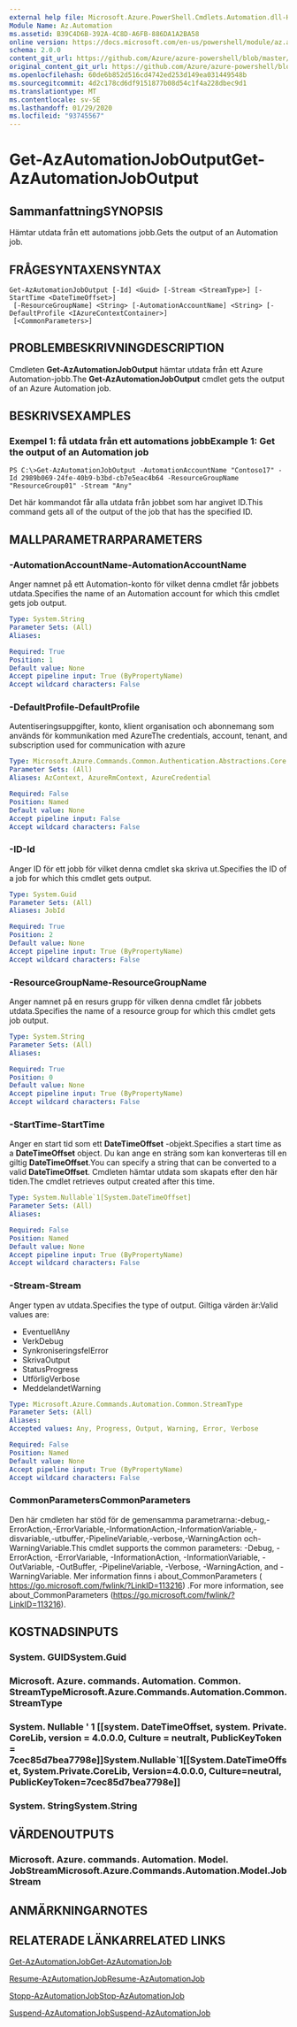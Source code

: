 ```yaml
---
external help file: Microsoft.Azure.PowerShell.Cmdlets.Automation.dll-Help.xml
Module Name: Az.Automation
ms.assetid: B39C4D6B-392A-4C8D-A6FB-886DA1A2BA58
online version: https://docs.microsoft.com/en-us/powershell/module/az.automation/get-azautomationjoboutput
schema: 2.0.0
content_git_url: https://github.com/Azure/azure-powershell/blob/master/src/Automation/Automation/help/Get-AzAutomationJobOutput.md
original_content_git_url: https://github.com/Azure/azure-powershell/blob/master/src/Automation/Automation/help/Get-AzAutomationJobOutput.md
ms.openlocfilehash: 60de6b852d516cd4742ed253d149ea031449548b
ms.sourcegitcommit: 4d2c178cd6df9151877b08d54c1f4a228dbec9d1
ms.translationtype: MT
ms.contentlocale: sv-SE
ms.lasthandoff: 01/29/2020
ms.locfileid: "93745567"
---
```

# <span data-ttu-id="03e16-101">Get-AzAutomationJobOutput</span><span class="sxs-lookup"><span data-stu-id="03e16-101">Get-AzAutomationJobOutput</span></span>

## <span data-ttu-id="03e16-102">Sammanfattning</span><span class="sxs-lookup"><span data-stu-id="03e16-102">SYNOPSIS</span></span>
<span data-ttu-id="03e16-103">Hämtar utdata från ett automations jobb.</span><span class="sxs-lookup"><span data-stu-id="03e16-103">Gets the output of an Automation job.</span></span>

## <span data-ttu-id="03e16-104">FRÅGESYNTAXEN</span><span class="sxs-lookup"><span data-stu-id="03e16-104">SYNTAX</span></span>

```
Get-AzAutomationJobOutput [-Id] <Guid> [-Stream <StreamType>] [-StartTime <DateTimeOffset>]
 [-ResourceGroupName] <String> [-AutomationAccountName] <String> [-DefaultProfile <IAzureContextContainer>]
 [<CommonParameters>]
```

## <span data-ttu-id="03e16-105">PROBLEMBESKRIVNING</span><span class="sxs-lookup"><span data-stu-id="03e16-105">DESCRIPTION</span></span>
<span data-ttu-id="03e16-106">Cmdleten **Get-AzAutomationJobOutput** hämtar utdata från ett Azure Automation-jobb.</span><span class="sxs-lookup"><span data-stu-id="03e16-106">The **Get-AzAutomationJobOutput** cmdlet gets the output of an Azure Automation job.</span></span>

## <span data-ttu-id="03e16-107">BESKRIVS</span><span class="sxs-lookup"><span data-stu-id="03e16-107">EXAMPLES</span></span>

### <span data-ttu-id="03e16-108">Exempel 1: få utdata från ett automations jobb</span><span class="sxs-lookup"><span data-stu-id="03e16-108">Example 1: Get the output of an Automation job</span></span>
```
PS C:\>Get-AzAutomationJobOutput -AutomationAccountName "Contoso17" -Id 2989b069-24fe-40b9-b3bd-cb7e5eac4b64 -ResourceGroupName "ResourceGroup01" -Stream "Any"
```

<span data-ttu-id="03e16-109">Det här kommandot får alla utdata från jobbet som har angivet ID.</span><span class="sxs-lookup"><span data-stu-id="03e16-109">This command gets all of the output of the job that has the specified ID.</span></span>

## <span data-ttu-id="03e16-110">MALLPARAMETRAR</span><span class="sxs-lookup"><span data-stu-id="03e16-110">PARAMETERS</span></span>

### <span data-ttu-id="03e16-111">-AutomationAccountName</span><span class="sxs-lookup"><span data-stu-id="03e16-111">-AutomationAccountName</span></span>
<span data-ttu-id="03e16-112">Anger namnet på ett Automation-konto för vilket denna cmdlet får jobbets utdata.</span><span class="sxs-lookup"><span data-stu-id="03e16-112">Specifies the name of an Automation account for which this cmdlet gets job output.</span></span>

```yaml
Type: System.String
Parameter Sets: (All)
Aliases:

Required: True
Position: 1
Default value: None
Accept pipeline input: True (ByPropertyName)
Accept wildcard characters: False
```

### <span data-ttu-id="03e16-113">-DefaultProfile</span><span class="sxs-lookup"><span data-stu-id="03e16-113">-DefaultProfile</span></span>
<span data-ttu-id="03e16-114">Autentiseringsuppgifter, konto, klient organisation och abonnemang som används för kommunikation med Azure</span><span class="sxs-lookup"><span data-stu-id="03e16-114">The credentials, account, tenant, and subscription used for communication with azure</span></span>

```yaml
Type: Microsoft.Azure.Commands.Common.Authentication.Abstractions.Core.IAzureContextContainer
Parameter Sets: (All)
Aliases: AzContext, AzureRmContext, AzureCredential

Required: False
Position: Named
Default value: None
Accept pipeline input: False
Accept wildcard characters: False
```

### <span data-ttu-id="03e16-115">-ID</span><span class="sxs-lookup"><span data-stu-id="03e16-115">-Id</span></span>
<span data-ttu-id="03e16-116">Anger ID för ett jobb för vilket denna cmdlet ska skriva ut.</span><span class="sxs-lookup"><span data-stu-id="03e16-116">Specifies the ID of a job for which this cmdlet gets output.</span></span>

```yaml
Type: System.Guid
Parameter Sets: (All)
Aliases: JobId

Required: True
Position: 2
Default value: None
Accept pipeline input: True (ByPropertyName)
Accept wildcard characters: False
```

### <span data-ttu-id="03e16-117">-ResourceGroupName</span><span class="sxs-lookup"><span data-stu-id="03e16-117">-ResourceGroupName</span></span>
<span data-ttu-id="03e16-118">Anger namnet på en resurs grupp för vilken denna cmdlet får jobbets utdata.</span><span class="sxs-lookup"><span data-stu-id="03e16-118">Specifies the name of a resource group for which this cmdlet gets job output.</span></span>

```yaml
Type: System.String
Parameter Sets: (All)
Aliases:

Required: True
Position: 0
Default value: None
Accept pipeline input: True (ByPropertyName)
Accept wildcard characters: False
```

### <span data-ttu-id="03e16-119">-StartTime</span><span class="sxs-lookup"><span data-stu-id="03e16-119">-StartTime</span></span>
<span data-ttu-id="03e16-120">Anger en start tid som ett **DateTimeOffset** -objekt.</span><span class="sxs-lookup"><span data-stu-id="03e16-120">Specifies a start time as a **DateTimeOffset** object.</span></span>
<span data-ttu-id="03e16-121">Du kan ange en sträng som kan konverteras till en giltig **DateTimeOffset**.</span><span class="sxs-lookup"><span data-stu-id="03e16-121">You can specify a string that can be converted to a valid **DateTimeOffset**.</span></span>
<span data-ttu-id="03e16-122">Cmdleten hämtar utdata som skapats efter den här tiden.</span><span class="sxs-lookup"><span data-stu-id="03e16-122">The cmdlet retrieves output created after this time.</span></span>

```yaml
Type: System.Nullable`1[System.DateTimeOffset]
Parameter Sets: (All)
Aliases:

Required: False
Position: Named
Default value: None
Accept pipeline input: True (ByPropertyName)
Accept wildcard characters: False
```

### <span data-ttu-id="03e16-123">-Stream</span><span class="sxs-lookup"><span data-stu-id="03e16-123">-Stream</span></span>
<span data-ttu-id="03e16-124">Anger typen av utdata.</span><span class="sxs-lookup"><span data-stu-id="03e16-124">Specifies the type of output.</span></span>
<span data-ttu-id="03e16-125">Giltiga värden är:</span><span class="sxs-lookup"><span data-stu-id="03e16-125">Valid values are:</span></span> 
- <span data-ttu-id="03e16-126">Eventuell</span><span class="sxs-lookup"><span data-stu-id="03e16-126">Any</span></span>
- <span data-ttu-id="03e16-127">Verk</span><span class="sxs-lookup"><span data-stu-id="03e16-127">Debug</span></span>
- <span data-ttu-id="03e16-128">Synkroniseringsfel</span><span class="sxs-lookup"><span data-stu-id="03e16-128">Error</span></span>
- <span data-ttu-id="03e16-129">Skriva</span><span class="sxs-lookup"><span data-stu-id="03e16-129">Output</span></span>
- <span data-ttu-id="03e16-130">Status</span><span class="sxs-lookup"><span data-stu-id="03e16-130">Progress</span></span>
- <span data-ttu-id="03e16-131">Utförlig</span><span class="sxs-lookup"><span data-stu-id="03e16-131">Verbose</span></span>
- <span data-ttu-id="03e16-132">Meddelandet</span><span class="sxs-lookup"><span data-stu-id="03e16-132">Warning</span></span>

```yaml
Type: Microsoft.Azure.Commands.Automation.Common.StreamType
Parameter Sets: (All)
Aliases:
Accepted values: Any, Progress, Output, Warning, Error, Verbose

Required: False
Position: Named
Default value: None
Accept pipeline input: True (ByPropertyName)
Accept wildcard characters: False
```

### <span data-ttu-id="03e16-133">CommonParameters</span><span class="sxs-lookup"><span data-stu-id="03e16-133">CommonParameters</span></span>
<span data-ttu-id="03e16-134">Den här cmdleten har stöd för de gemensamma parametrarna:-debug,-ErrorAction,-ErrorVariable,-InformationAction,-InformationVariable,-disvariable,-utbuffer,-PipelineVariable,-verbose,-WarningAction och-WarningVariable.</span><span class="sxs-lookup"><span data-stu-id="03e16-134">This cmdlet supports the common parameters: -Debug, -ErrorAction, -ErrorVariable, -InformationAction, -InformationVariable, -OutVariable, -OutBuffer, -PipelineVariable, -Verbose, -WarningAction, and -WarningVariable.</span></span> <span data-ttu-id="03e16-135">Mer information finns i about_CommonParameters ( https://go.microsoft.com/fwlink/?LinkID=113216) .</span><span class="sxs-lookup"><span data-stu-id="03e16-135">For more information, see about_CommonParameters (https://go.microsoft.com/fwlink/?LinkID=113216).</span></span>

## <span data-ttu-id="03e16-136">KOSTNADS</span><span class="sxs-lookup"><span data-stu-id="03e16-136">INPUTS</span></span>

### <span data-ttu-id="03e16-137">System. GUID</span><span class="sxs-lookup"><span data-stu-id="03e16-137">System.Guid</span></span>

### <span data-ttu-id="03e16-138">Microsoft. Azure. commands. Automation. Common. StreamType</span><span class="sxs-lookup"><span data-stu-id="03e16-138">Microsoft.Azure.Commands.Automation.Common.StreamType</span></span>

### <span data-ttu-id="03e16-139">System. Nullable ' 1 [[system. DateTimeOffset, system. Private. CoreLib, version = 4.0.0.0, Culture = neutralt, PublicKeyToken = 7cec85d7bea7798e]]</span><span class="sxs-lookup"><span data-stu-id="03e16-139">System.Nullable\`1[[System.DateTimeOffset, System.Private.CoreLib, Version=4.0.0.0, Culture=neutral, PublicKeyToken=7cec85d7bea7798e]]</span></span>

### <span data-ttu-id="03e16-140">System. String</span><span class="sxs-lookup"><span data-stu-id="03e16-140">System.String</span></span>

## <span data-ttu-id="03e16-141">VÄRDEN</span><span class="sxs-lookup"><span data-stu-id="03e16-141">OUTPUTS</span></span>

### <span data-ttu-id="03e16-142">Microsoft. Azure. commands. Automation. Model. JobStream</span><span class="sxs-lookup"><span data-stu-id="03e16-142">Microsoft.Azure.Commands.Automation.Model.JobStream</span></span>

## <span data-ttu-id="03e16-143">ANMÄRKNINGAR</span><span class="sxs-lookup"><span data-stu-id="03e16-143">NOTES</span></span>

## <span data-ttu-id="03e16-144">RELATERADE LÄNKAR</span><span class="sxs-lookup"><span data-stu-id="03e16-144">RELATED LINKS</span></span>

[<span data-ttu-id="03e16-145">Get-AzAutomationJob</span><span class="sxs-lookup"><span data-stu-id="03e16-145">Get-AzAutomationJob</span></span>](./Get-AzAutomationJob.md)

[<span data-ttu-id="03e16-146">Resume-AzAutomationJob</span><span class="sxs-lookup"><span data-stu-id="03e16-146">Resume-AzAutomationJob</span></span>](./Resume-AzAutomationJob.md)

[<span data-ttu-id="03e16-147">Stopp-AzAutomationJob</span><span class="sxs-lookup"><span data-stu-id="03e16-147">Stop-AzAutomationJob</span></span>](./Stop-AzAutomationJob.md)

[<span data-ttu-id="03e16-148">Suspend-AzAutomationJob</span><span class="sxs-lookup"><span data-stu-id="03e16-148">Suspend-AzAutomationJob</span></span>](./Suspend-AzAutomationJob.md)


